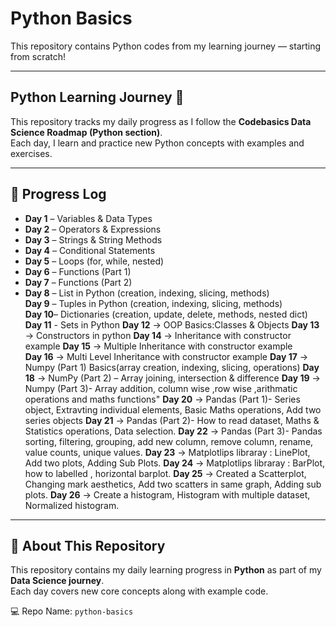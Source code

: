 # Python Basics

This repository contains Python codes from my learning journey — starting from scratch!

---

## Python Learning Journey 🚀

This repository tracks my daily progress as I follow the **Codebasics Data Science Roadmap (Python section)**.  
Each day, I learn and practice new Python concepts with examples and exercises.

---

## 📅 Progress Log

- **Day 1** – Variables & Data Types  
- **Day 2** – Operators & Expressions  
- **Day 3** – Strings & String Methods
- **Day 4** – Conditional Statements  
- **Day 5** – Loops (for, while, nested)        
- **Day 6** – Functions (Part 1)  
- **Day 7** – Functions (Part 2)  
- **Day 8** – List in Python (creation, indexing, slicing, methods)  
  **Day 9** – Tuples in Python (creation, indexing, slicing, methods)  
  **Day 10**– Dictionaries (creation, update, delete, methods, nested dict)
  **Day 11** - Sets in Python
  **Day 12** → OOP Basics:Classes & Objects
  **Day 13** → Constructors in python
  **Day 14** → Inheritance with constructor example
  **Day 15** → Multiple Inheritance with constructor example  
  **Day 16** → Multi Level Inheritance with constructor example 
  **Day 17** → Numpy (Part 1) Basics(array creation, indexing, slicing, operations)
  **Day 18** → NumPy (Part 2) – Array joining, intersection & difference
  **Day 19** → Numpy (Part 3)- Array addition, column wise ,row wise ,arithmatic operations and maths functions"
  **Day 20** → Pandas (Part 1)- Series object, Extravting individual elements, Basic Maths operations, Add two series objects
  **Day 21** → Pandas (Part 2)- How to read dataset, Maths & Statistics operations, Data selection.
  **Day 22** → Pandas (Part 3)- Pandas sorting, filtering, grouping, add new column, remove column, rename, value counts, unique values.
  **Day 23** → Matplotlips libraray : LinePlot, Add two plots, Adding Sub Plots.
  **Day 24** → Matplotlips libraray : BarPlot, how to labelled , horizontal barplot.
  **Day 25** → Created a Scatterplot, Changing mark aesthetics, Add two scatters in same graph, Adding sub plots.
  **Day 26** → Create a histogram, Histogram with multiple dataset, Normalized histogram.
---

## 📂 About This Repository

This repository contains my daily learning progress in **Python** as part of my **Data Science journey**.  
Each day covers new core concepts along with example code.

💻 Repo Name: `python-basics`

